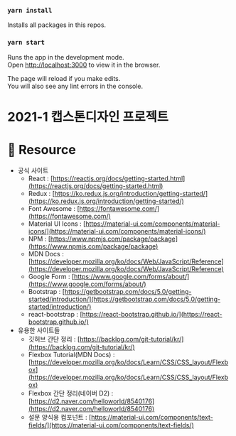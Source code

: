 ### `yarn install`

Installs all packages in this repos.

### `yarn start`

Runs the app in the development mode.\
Open [http://localhost:3000](http://localhost:3000) to view it in the browser.

The page will reload if you make edits.\
You will also see any lint errors in the console.

# 2021-1 캡스톤디자인 프로젝트

# 🔖 Resource

- 공식 사이트
  - React : [https://reactjs.org/docs/getting-started.html](https://reactjs.org/docs/getting-started.html)
  - Redux : [https://ko.redux.js.org/introduction/getting-started/](https://ko.redux.js.org/introduction/getting-started/)
  - Font Awesome : [https://fontawesome.com/](https://fontawesome.com/)
  - Material UI Icons : [https://material-ui.com/components/material-icons/](https://material-ui.com/components/material-icons/)
  - NPM : [https://www.npmjs.com/package/package](https://www.npmjs.com/package/package)
  - MDN Docs : [https://developer.mozilla.org/ko/docs/Web/JavaScript/Reference](https://developer.mozilla.org/ko/docs/Web/JavaScript/Reference)
  - Google Form : [https://www.google.com/forms/about/](https://www.google.com/forms/about/)
  - Bootstrap : [https://getbootstrap.com/docs/5.0/getting-started/introduction/](https://getbootstrap.com/docs/5.0/getting-started/introduction/)
  - react-bootstrap : [https://react-bootstrap.github.io/](https://react-bootstrap.github.io/)
- 유용한 사이트들
  - 깃허브 간단 정리 : [https://backlog.com/git-tutorial/kr/](https://backlog.com/git-tutorial/kr/)
  - Flexbox Tutorial(MDN Docs) : [https://developer.mozilla.org/ko/docs/Learn/CSS/CSS_layout/Flexbox](https://developer.mozilla.org/ko/docs/Learn/CSS/CSS_layout/Flexbox)
  - Flexbox 간단 정리(네이버 D2) : [https://d2.naver.com/helloworld/8540176](https://d2.naver.com/helloworld/8540176)
  - 설문 양식용 컴포넌트 : [https://material-ui.com/components/text-fields/](https://material-ui.com/components/text-fields/)
